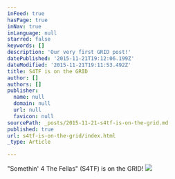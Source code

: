 ```yaml
---
inFeed: true
hasPage: true
inNav: true
inLanguage: null
starred: false
keywords: []
description: 'Our very first GRID post!'
datePublished: '2015-11-21T19:12:06.199Z'
dateModified: '2015-11-21T19:11:53.492Z'
title: S4TF is on the GRID
author: []
authors: []
publisher:
  name: null
  domain: null
  url: null
  favicon: null
sourcePath: _posts/2015-11-21-s4tf-is-on-the-grid.md
published: true
url: s4tf-is-on-the-grid/index.html
_type: Article

---
```

"Somethin' 4 The Fellas" (S4TF) is on the GRID!
![](https://the-grid-user-content.s3-us-west-2.amazonaws.com/ca5bc6ec-43f8-4ebe-8e48-599a1dd24128.jpg)